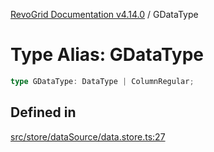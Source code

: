 [RevoGrid Documentation v4.14.0](README.md) / GDataType

# Type Alias: GDataType

```ts
type GDataType: DataType | ColumnRegular;
```

## Defined in

[src/store/dataSource/data.store.ts:27](https://github.com/revolist/revogrid/blob/2b1eda543a592a83efe8431f6a1b419eb9a6f193/src/store/dataSource/data.store.ts#L27)
